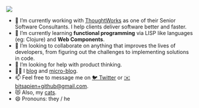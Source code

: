 
<!--
**bitsapien/bitsapien** is a ✨ _special_ ✨ repository because its `README.md` (this file) appears on your GitHub profile.

Here are some ideas to get you started:

- 🔭 I’m currently working on ...
- 🌱 I’m currently learning ...
- 👯 I’m looking to collaborate on ...
- 🤔 I’m looking for help with ...
- 💬 Ask me about ...
- 📫 How to reach me: ...
- 😄 Pronouns: ...
- ⚡ Fun fact: ...
-->
<img style="inline-block" src="https://blog.bitsapien.dev/img/github-cover.png">

- 🔭 I’m currently working with [ThoughtWorks](https://www.thoughtworks.com) as one of their Senior Software Consultants. I help clients deliver software better and faster.
- 🌱 I’m currently learning **functional programming** via LISP like languages (eg: Clojure) and **Web Components**.
- 👯 I’m looking to collaborate on anything that improves the lives of developers, from figuring out the challenges to implementing solutions in code.
- 🤔 I’m looking for help with product thinking.
- ✍🏽 I [blog](https://blog.bitsapien.dev/posts) and [micro-blog](https://twitter.com/bitsapien_logs).
- 📫 Feel free to message me on [🐦 Twitter](https://twitter.com/bitsapien_logs) or [✉️ bitsapien+github@gmail.com](mailto:bitsapien+github@gmail.com).
- 😻 Also, my [cats](https://twitter.com/bitsapien_logs/status/1330397097854689287).
- 😄 Pronouns: they / he
